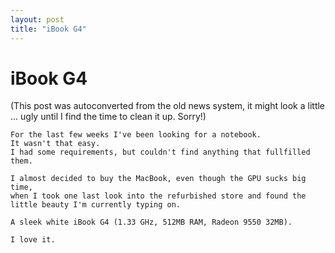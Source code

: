 ```yaml
---
layout: post
title: "iBook G4"
---
```

<h1>iBook G4</h1>
(This post was autoconverted from the old news system,
it might look a little ... ugly until I find the time
to clean it up.
Sorry!)

    For the last few weeks I've been looking for a notebook.
    It wasn't that easy.
    I had some requirements, but couldn't find anything that fullfilled them.
    
    I almost decided to buy the MacBook, even though the GPU sucks big time,
    when I took one last look into the refurbished store and found the little beauty I'm currently typing on.
    
    A sleek white iBook G4 (1.33 GHz, 512MB RAM, Radeon 9550 32MB).
    
    I love it.
    

